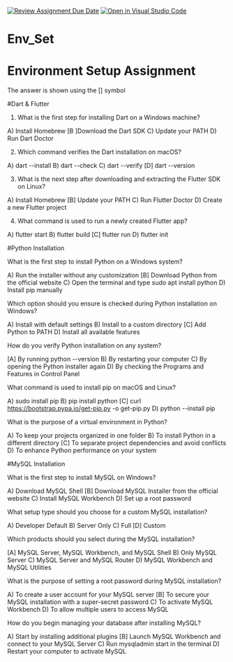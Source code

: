 [![Review Assignment Due Date](https://classroom.github.com/assets/deadline-readme-button-22041afd0340ce965d47ae6ef1cefeee28c7c493a6346c4f15d667ab976d596c.svg)](https://classroom.github.com/a/vnsr1XuU)
[![Open in Visual Studio Code](https://classroom.github.com/assets/open-in-vscode-2e0aaae1b6195c2367325f4f02e2d04e9abb55f0b24a779b69b11b9e10269abc.svg)](https://classroom.github.com/online_ide?assignment_repo_id=15639913&assignment_repo_type=AssignmentRepo)
# Env_Set

# Environment Setup Assignment
The answer is shown using the  [] symbol

#Dart & Flutter

1. What is the first step for installing Dart on a Windows machine?

A) Install Homebrew
[B ]Download the Dart SDK
C) Update your PATH
D) Run Dart Doctor


2. Which command verifies the Dart installation on macOS?

A) dart --install
B) dart --check
C) dart --verify
[D] dart --version


3. What is the next step after downloading and extracting the Flutter SDK on Linux?

A) Install Homebrew
[B] Update your PATH
C) Run Flutter Doctor
D) Create a new Flutter project


4. What command is used to run a newly created Flutter app?

A) flutter start
B) flutter build
[C] flutter run
D) flutter init


#Python Installation

What is the first step to install Python on a Windows system?

A) Run the installer without any customization
[B] Download Python from the official website
C) Open the terminal and type sudo apt install python
D) Install pip manually

Which option should you ensure is checked during Python installation on Windows?

A) Install with default settings
B) Install to a custom directory
[C] Add Python to PATH
D) Install all available features

How do you verify Python installation on any system?

[A] By running python --version
B) By restarting your computer
C) By opening the Python installer again
D) By checking the Programs and Features in Control Panel

What command is used to install pip on macOS and Linux?

A) sudo install pip
B) pip install python
[C] curl https://bootstrap.pypa.io/get-pip.py -o get-pip.py
D) python --install pip

What is the purpose of a virtual environment in Python?

A) To keep your projects organized in one folder
B) To install Python in a different directory
[C] To separate project dependencies and avoid conflicts
D) To enhance Python performance on your system

#MySQL Installation

What is the first step to install MySQL on Windows?

A) Download MySQL Shell
[B] Download MySQL Installer from the official website
C) Install MySQL Workbench
D) Set up a root password

What setup type should you choose for a custom MySQL installation?

A) Developer Default
B) Server Only
C) Full
[D] Custom

Which products should you select during the MySQL installation?

[A] MySQL Server, MySQL Workbench, and MySQL Shell
B) Only MySQL Server
C) MySQL Server and MySQL Router
D) MySQL Workbench and MySQL Utilities

What is the purpose of setting a root password during MySQL installation?

A) To create a user account for your MySQL server
[B] To secure your MySQL installation with a super-secret password
C) To activate MySQL Workbench
D) To allow multiple users to access MySQL

How do you begin managing your database after installing MySQL?

A) Start by installing additional plugins
[B] Launch MySQL Workbench and connect to your MySQL Server
C) Run mysqladmin start in the terminal
D) Restart your computer to activate MySQL
